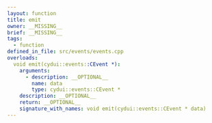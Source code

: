 ```yaml
---
layout: function
title: emit
owner: __MISSING__
brief: __MISSING__
tags:
  - function
defined_in_file: src/events/events.cpp
overloads:
  void emit(cydui::events::CEvent *):
    arguments:
      - description: __OPTIONAL__
        name: data
        type: cydui::events::CEvent *
    description: __OPTIONAL__
    return: __OPTIONAL__
    signature_with_names: void emit(cydui::events::CEvent * data)
---
```

